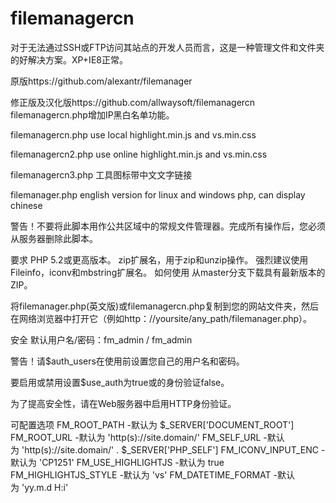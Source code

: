 # filemanagercn
对于无法通过SSH或FTP访问其站点的开发人员而言，这是一种管理文件和文件夹的好解决方案。XP+IE8正常。

原版https://github.com/alexantr/filemanager

修正版及汉化版https://github.com/allwaysoft/filemanagercn
filemanagercn.php增加IP黑白名单功能。

filemanagercn.php use local highlight.min.js and vs.min.css

filemanagercn2.php use online highlight.min.js and vs.min.css

filemanagercn3.php 工具图标带中文文字链接

filemanager.php english version for linux and windows php, can display chinese


警告！不要将此脚本用作公共区域中的常规文件管理器。完成所有操作后，您必须从服务器删除此脚本。

要求
PHP 5.2或更高版本。
zip扩展名，用于zip和unzip操作。
强烈建议使用Fileinfo，iconv和mbstring扩展名。
如何使用
从master分支下载具有最新版本的ZIP。

将filemanager.php(英文版)或filemanagercn.php复制到您的网站文件夹，然后在网络浏览器中打开它（例如http：//yoursite/any_path/filemanager.php）。

安全
默认用户名/密码：fm_admin / fm_admin

警告！请$auth_users在使用前设置您自己的用户名和密码。

要启用或禁用设置$use_auth为true或的身份验证false。

为了提高安全性，请在Web服务器中启用HTTP身份验证。

可配置选项
FM_ROOT_PATH -默认为 $_SERVER['DOCUMENT_ROOT']
FM_ROOT_URL -默认为 'http(s)://site.domain/'
FM_SELF_URL -默认为 'http(s)://site.domain/' . $_SERVER['PHP_SELF']
FM_ICONV_INPUT_ENC -默认为 'CP1251'
FM_USE_HIGHLIGHTJS -默认为 true
FM_HIGHLIGHTJS_STYLE -默认为 'vs'
FM_DATETIME_FORMAT -默认为 'yy.m.d H:i'
